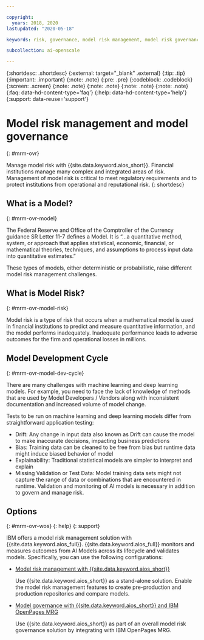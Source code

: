 ```yaml
---

copyright:
  years: 2018, 2020
lastupdated: "2020-05-18"

keywords: risk, governance, model risk management, model risk governance

subcollection: ai-openscale

---
```


{:shortdesc: .shortdesc}
{:external: target="_blank" .external}
{:tip: .tip}
{:important: .important}
{:note: .note}
{:pre: .pre}
{:codeblock: .codeblock}
{:screen: .screen}
{:note: .note}
{:note: .note}
{:note: .note}
{:note: .note}
{:faq: data-hd-content-type='faq'}
{:help: data-hd-content-type='help'}
{:support: data-reuse='support'}


# Model risk management and model governance
{: #mrm-ovr}

Manage model risk with {{site.data.keyword.aios_short}}. Financial institutions manage many complex and integrated areas of risk. Management of model risk is critical to meet regulatory requirements and to protect institutions from operational and reputational risk.
{: shortdesc}

## What is a Model?
{: #mrm-ovr-model}

The Federal Reserve and Office of the Comptroller of the Currency guidance SR Letter 11-7 defines a Model. It is “…a quantitative method, system, or approach that applies statistical, economic, financial, or mathematical theories, techniques, and assumptions to process input data into quantitative estimates.” 

These types of models, either deterministic or probabilistic, raise different model risk management challenges.

## What is Model Risk? 
{: #mrm-ovr-model-risk}

Model risk is a type of risk that occurs when a mathematical model is used in financial institutions to predict and measure quantitative information, and the model performs inadequately. Inadequate performance leads to adverse outcomes for the firm and operational losses in millions. 

## Model Development Cycle
{: #mrm-ovr-model-dev-cycle}

There are many challenges with machine learning and deep learning models. For example, you need to face the lack of knowledge of methods that are used by Model Developers / Vendors along with inconsistent documentation and increased volume of model change.

Tests to be run on machine learning and deep learning models differ from straightforward application testing: 

- Drift: Any change in input data also known as Drift can cause the model to make inaccurate decisions, impacting business predictions
- Bias: Training data can be cleaned to be free from bias but runtime data might induce biased behavior of model 
- Explainability: Traditional statistical models are simpler to interpret and explain 
- Missing Validation or Test Data: Model training data sets might not capture the range of data or combinations that are encountered in runtime. Validation and monitoring of AI models is necessary in addition to govern and manage risk.

## Options
{: #mrm-ovr-wos}
{: help} 
{: support}

IBM offers a model risk management solution with {{site.data.keyword.aios_full}}. {{site.data.keyword.aios_full}} monitors and measures outcomes from AI Models across its lifecycle and validates models. Specifically, you can use the following configurations:

- [Model risk management with {{site.data.keyword.aios_short}}](/docs/ai-openscale?topic=ai-openscale-mrm-risk-wos-only)

  Use {{site.data.keyword.aios_short}} as a stand-alone solution. Enable the model risk management features to create pre-production and production repositories and compare models.

- [Model governance with {{site.data.keyword.aios_short}} and IBM OpenPages MRG](/docs/ai-openscale?topic=ai-openscale-mrm-risk-openpages-mrg)
  
  Use {{site.data.keyword.aios_short}} as part of an overall model risk governance solution by integrating with IBM OpenPages MRG.

